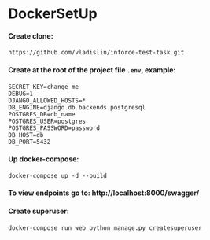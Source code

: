 # DockerSetUp
#### Create clone:

```
https://github.com/vladislin/inforce-test-task.git
```

#### Create at the root of the project file `.env`, example:

```
SECRET_KEY=change_me
DEBUG=1
DJANGO_ALLOWED_HOSTS=*
DB_ENGINE=django.db.backends.postgresql
POSTGRES_DB=db_name
POSTGRES_USER=postgres
POSTGRES_PASSWORD=password
DB_HOST=db
DB_PORT=5432
```

#### Up docker-compose:

```
docker-compose up -d --build
```

#### To view endpoints go to: http://localhost:8000/swagger/

#### Create superuser:

```
docker-compose run web python manage.py createsuperuser
```
